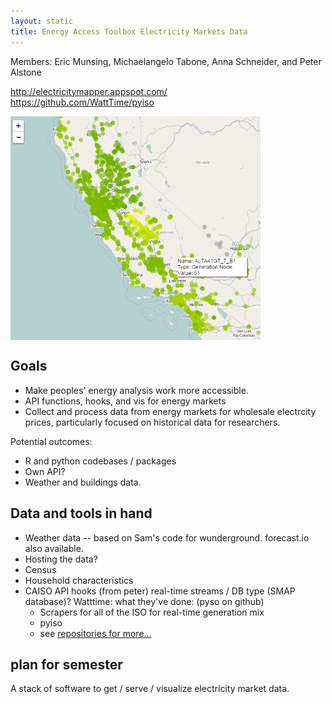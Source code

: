 ```yaml
---
layout: static
title: Energy Access Toolbox Electricity Markets Data
---
```

Members: Eric Munsing, Michaelangelo Tabone, Anna Schneider, and Peter Alstone

<http://electricitymapper.appspot.com/><br>
<https://github.com/WattTime/pyiso><br>

<img align="center" src="/images/energy_map_screenshot.png" alt="energy maps" width="400">

## Goals
- Make peoples' energy analysis work more accessible.
- API functions, hooks, and vis for energy markets
- Collect and process data from energy markets for wholesale electrcity prices, particularly focused on historical data for researchers.

Potential outcomes:
 - R and python codebases / packages
 - Own API?
 - Weather and buildings data.

## Data and tools in hand
- Weather data -- based on Sam's code for wunderground.  forecast.io also available.  
- Hosting the data?  
- Census
- Household characteristics
- CAISO API hooks (from peter)
real-time streams / DB type (SMAP database)?
Watttime: what they've done: (pyso on github)
	- Scrapers for all of the ISO for real-time generation mix
	- pyiso
	- see [repositories for more...](https://github.com/WattTime)
## plan for semester
A stack of software to get / serve / visualize electricity market data.
 
